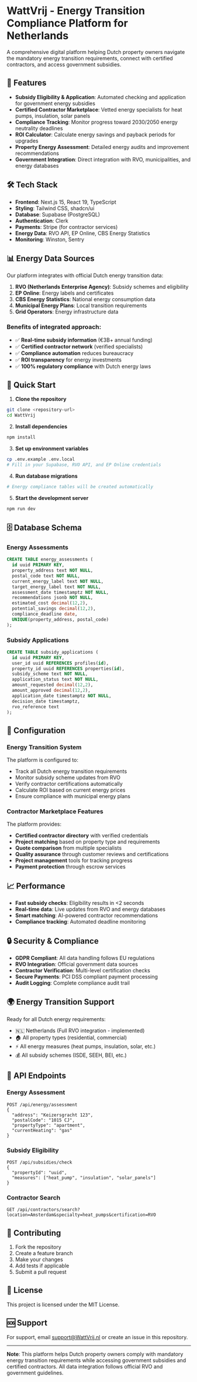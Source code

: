 # WattVrij - Energy Transition Compliance Platform for Netherlands

A comprehensive digital platform helping Dutch property owners navigate the mandatory energy transition requirements, connect with certified contractors, and access government subsidies.

## 🚀 Features

- **Subsidy Eligibility & Application**: Automated checking and application for government energy subsidies
- **Certified Contractor Marketplace**: Vetted energy specialists for heat pumps, insulation, solar panels
- **Compliance Tracking**: Monitor progress toward 2030/2050 energy neutrality deadlines
- **ROI Calculator**: Calculate energy savings and payback periods for upgrades
- **Property Energy Assessment**: Detailed energy audits and improvement recommendations
- **Government Integration**: Direct integration with RVO, municipalities, and energy databases

## 🛠 Tech Stack

- **Frontend**: Next.js 15, React 19, TypeScript
- **Styling**: Tailwind CSS, shadcn/ui
- **Database**: Supabase (PostgreSQL)
- **Authentication**: Clerk
- **Payments**: Stripe (for contractor services)
- **Energy Data**: RVO API, EP Online, CBS Energy Statistics
- **Monitoring**: Winston, Sentry

## 📊 Energy Data Sources

Our platform integrates with official Dutch energy transition data:

1. **RVO (Netherlands Enterprise Agency)**: Subsidy schemes and eligibility
2. **EP Online**: Energy labels and certificates
3. **CBS Energy Statistics**: National energy consumption data
4. **Municipal Energy Plans**: Local transition requirements
5. **Grid Operators**: Energy infrastructure data

### Benefits of integrated approach:
- ✅ **Real-time subsidy information** (€3B+ annual funding)
- ✅ **Certified contractor network** (verified specialists)
- ✅ **Compliance automation** reduces bureaucracy
- ✅ **ROI transparency** for energy investments
- ✅ **100% regulatory compliance** with Dutch energy laws

## 🚀 Quick Start

1. **Clone the repository**
```bash
git clone <repository-url>
cd WattVrij
```

2. **Install dependencies**
```bash
npm install
```

3. **Set up environment variables**
```bash
cp .env.example .env.local
# Fill in your Supabase, RVO API, and EP Online credentials
```

4. **Run database migrations**
```bash
# Energy compliance tables will be created automatically
```

5. **Start the development server**
```bash
npm run dev
```

## 🗄️ Database Schema

### Energy Assessments
```sql
CREATE TABLE energy_assessments (
  id uuid PRIMARY KEY,
  property_address text NOT NULL,
  postal_code text NOT NULL,
  current_energy_label text NOT NULL,
  target_energy_label text NOT NULL,
  assessment_date timestamptz NOT NULL,
  recommendations jsonb NOT NULL,
  estimated_cost decimal(12,2),
  potential_savings decimal(12,2),
  compliance_deadline date,
  UNIQUE(property_address, postal_code)
);
```

### Subsidy Applications
```sql
CREATE TABLE subsidy_applications (
  id uuid PRIMARY KEY,
  user_id uuid REFERENCES profiles(id),
  property_id uuid REFERENCES properties(id),
  subsidy_scheme text NOT NULL,
  application_status text NOT NULL,
  amount_requested decimal(12,2),
  amount_approved decimal(12,2),
  application_date timestamptz NOT NULL,
  decision_date timestamptz,
  rvo_reference text
);
```

## 🔧 Configuration

### Energy Transition System

The platform is configured to:
- Track all Dutch energy transition requirements
- Monitor subsidy scheme updates from RVO
- Verify contractor certifications automatically
- Calculate ROI based on current energy prices
- Ensure compliance with municipal energy plans

### Contractor Marketplace Features

The platform provides:
- **Certified contractor directory** with verified credentials
- **Project matching** based on property type and requirements
- **Quote comparison** from multiple specialists
- **Quality assurance** through customer reviews and certifications
- **Project management** tools for tracking progress
- **Payment protection** through escrow services

## 📈 Performance

- **Fast subsidy checks**: Eligibility results in <2 seconds
- **Real-time data**: Live updates from RVO and energy databases
- **Smart matching**: AI-powered contractor recommendations
- **Compliance tracking**: Automated deadline monitoring

## 🔒 Security & Compliance

- **GDPR Compliant**: All data handling follows EU regulations
- **RVO Integration**: Official government data sources
- **Contractor Verification**: Multi-level certification checks
- **Secure Payments**: PCI DSS compliant payment processing
- **Audit Logging**: Complete compliance audit trail

## 🌍 Energy Transition Support

Ready for all Dutch energy requirements:
- 🇳🇱 Netherlands (Full RVO integration - implemented)
- 🏠 All property types (residential, commercial)
- ⚡ All energy measures (heat pumps, insulation, solar, etc.)
- 💰 All subsidy schemes (ISDE, SEEH, BEI, etc.)

## 📱 API Endpoints

### Energy Assessment
```
POST /api/energy/assessment
{
  "address": "Keizersgracht 123",
  "postalCode": "1015 CJ",
  "propertyType": "apartment",
  "currentHeating": "gas"
}
```

### Subsidy Eligibility
```
POST /api/subsidies/check
{
  "propertyId": "uuid",
  "measures": ["heat_pump", "insulation", "solar_panels"]
}
```

### Contractor Search
```
GET /api/contractors/search?location=Amsterdam&specialty=heat_pumps&certification=RVO
```

## 🤝 Contributing

1. Fork the repository
2. Create a feature branch
3. Make your changes
4. Add tests if applicable
5. Submit a pull request

## 📄 License

This project is licensed under the MIT License.

## 🆘 Support

For support, email support@WattVrij.nl or create an issue in this repository.

---

**Note**: This platform helps Dutch property owners comply with mandatory energy transition requirements while accessing government subsidies and certified contractors. All data integration follows official RVO and government guidelines.